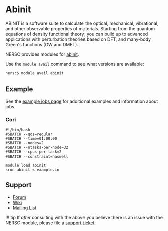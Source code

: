 # Abinit

ABINIT is a software suite to calculate the optical, mechanical,
vibrational, and other observable properties of materials. Starting
from the quantum equations of density functional theory, you can build
up to advanced applications with perturbation theories based on DFT,
and many-body Green's functions (GW and DMFT).

NERSC provides modules for [abinit](https://www.abinit.org).

Use the `module avail` command to see what versions are available:

```bash
nersc$ module avail abinit
```

## Example

See the [example jobs page](../../jobs/examples/index.md) for additional
examples and information about jobs.

### Cori

```slurm
#!/bin/bash
#SBATCH --qos=regular
#SBATCH --time=01:00:00
#SBATCH --nodes=2
#SBATCH --ntasks-per-node=32
#SBATCH --cpus-per-task=2
#SBATCH --constraint=haswell

module load abinit
srun abinit < example.in
```

## Support

*  [Forum](https://forum.abinit.org)
*  [Wiki](https://wiki.abinit.org/doku.php)
*  [Mailing List](https://sympa-2.sipr.ucl.ac.be/abinit.org)

!!! tip
	If *after* consulting with the above you believe there is an issue
	with the NERSC module, please file a
	[support ticket](https://help.nersc.gov).
